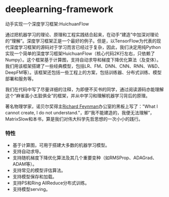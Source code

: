 # deeplearning-framework
动手实现一个深度学习框架:HuichuanFlow


通过把机器学习的理论、原理和工程实践结合起来，在动手“建造”中加深对理论的“理解”。深度学习框架正是一个最好的例子。但是，以TensorFlow为代表的现代深度学习框架的源码对于学习而言已经过于复杂，因此，我们决定用纯Python实现一个简单的深度学习框架HuichuanFlow（核心代码2K行左右，只依赖了Numpy）。这个框架基于计算图，支持自动求导和梯度下降优化算法（及变体）。我们用该框架搭建了一些经典模型，包括LR、FM、DNN、CNN、RNN、W&D、DeepFM等）。该框架还包括一些工程上的方案，包括训练器、分布式训练、模型部署和服务等。


我们在代码中写了尽量详细的注释，为即便不买书的同学，通过阅读源码亦能理解这个“麻雀虽小五脏俱全”的框架，并从中学习和理解机器学习背后的原理。

著名物理学家，诺贝尔奖得主[Richard Feynman](https://en.wikipedia.org/wiki/Richard_Feynman)办公室的黑板上写了："What I cannot create, I do not understand."，即“我不能建造的，我便无法理解”，MatrixSlow和本书，算是我们对伟大科学先哲思想的一次小小的践行。

### 特性

- 基于计算图，可用于搭建大多数的机器学习模型。
- 支持自动求导。
- 支持随机梯度下降优化算法及其几个重要变种（如RMSProp、ADAGrad、ADAM等）。
- 支持常见的模型评估算法。
- 支持模型保存和加载。
- 支持PS和Ring AllReduce分布式训练。
- 支持模型serving。


